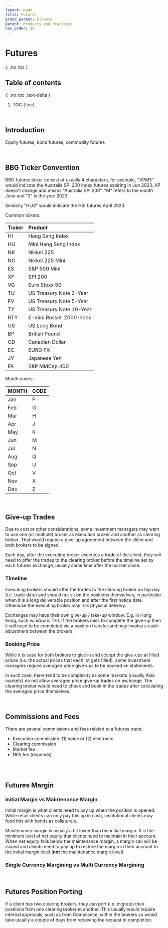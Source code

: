 ```yaml
---
layout: page
title: Futures
grand_parent: Finance
parent: Products and Practices
nav_order: 20
---
```


# Futures
{: .no_toc }

## Table of contents
{: .no_toc .text-delta }

1. TOC
{:toc}

<br />

## Introduction

Equity futures, bond futures, commodity futures

<br />

## BBG Ticker Convention

BBG futures ticker consist of usually 4 characters, for example, "XPM3" would indicate the Australia SPI 200 index futures expiring in Jun 2023. XP doesn't change and means "Australia SPI 200". "M" refers to the month June and "3" is the year 2023. 

Similarly "HIJ3" would indicate the HSI futures April 2023.

Common tickers:

| Ticker | Product |
|:-------|:---------------|
|HI|Hang Seng Index|
|HU|Mini Hang Seng Index|
|NK|Nikkei 225|
|NO|Nikkei 225 Mini|
|ES|S&P 500 Mini|
|XP|SPI 200 |
|VG|Euro Stoxx 50 |
|TU|US Treasury Note 2-Year |
|FV|US Treasury Note 5-Year|
|TY|US Treasury Note 10-Year|
|RTY|E-mini Russell 2000 Index |
|US|US Long Bond|
|BP|British Pound|
|CD|Canadian Dollar|
|EC|EURO FX|
|JY|Japanese Yen|
|FA|S&P MidCap 400|


Month codes:

| MONTH  |CODE|
|:-------|:---------------|
|Jan|	F|
|Feb|	G|
|Mar|	H|
|Apr|	J|
|May|	K|
|Jun|	M|
|Jul|	N|
|Aug|	Q|
|Sep|	U|
|Oct|	V|
|Nov|	X|
|Dec|	Z|


<br />

## Give-up Trades

Due to cost or other considerations, some investment managers may want to use one (or multiple) broker as execution broker and another as clearing broker. That would require a give-up agreement between the client and both brokers to be signed.

Each day, after the executing broker executes a trade of the client, they will need to offer the trades to the clearing broker before the timeline set by each futures exchange, usually some time after the market close.


### Timeline

Executing brokers should offer the trades to the clearing broker on top day (i.e. trade date) and should not sit on the positions themselves, in particular when it is a long deliverable position and after the first notice date. Otherwise the executing broker may risk physical delivery.

Exchanges may have their own give-up / take-up window. E.g. in Hong Kong, such window is T+1. If the brokers miss to complete the give-up then it will need to be completed via a position transfer and may involve a cash adjustment between the brokers.

### Booking Price

While it is easy for both brokers to give in and accept the give-ups at filled prices (i.e. the actual prices that each lot gets filled), some investment managers require averaged price give-ups to be booked on statements. 

In such case, there tend to be complexity as some markets (usually Asia markets) do not allow averaged price give-up trades on exchange. The clearing broker would need to check and book in the trades after calculating the averaged price themselves.



<br />


## Commissions and Fees

There are several commissions and fees related to a futures trade:
- Execution commission: (1) voice or (2) electronic
- Clearing commission
- Market fee
- NFA fee (depends)

<br />

<!-- ## Secured vs Segregated Accounts

<br />

## First Notice Date -->



<br />

## Futures Margin

### Initial Margin vs Maintenance Margin

Initial margin is what clients need to pay up when the position is opened. While retail clients can only pay this up in cash, institutional clients may fund this with bonds as collaterals. 

Maintenance margin is usually a bit lower than the initial margin. It is the minimum level of net equity that clients need to maintain in their account. When net equity falls below the maintenance margin, a margin call will be issued and clients need to pay up to restore the margin in their account to the initial margin level (**not** the maintenance margin level).


### Single Currency Margining vs Multi Currency Margining

<br />

## Futures Position Porting

If a client has two clearing brokers, they can port (i.e. migrate) their positions from one clearing broker to another. This usually would require internal approvals, such as from Compliance, within the brokers so would take usually a couple of days from receiving the request to completion.

